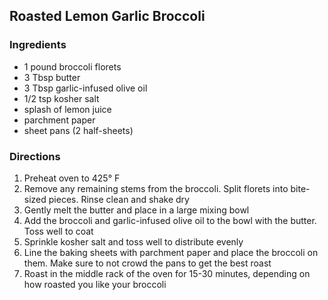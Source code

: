 ## Roasted Lemon Garlic Broccoli

### Ingredients
* 1 pound broccoli florets
* 3 Tbsp butter
* 3 Tbsp garlic-infused olive oil
* 1/2 tsp kosher salt
* splash of lemon juice
* parchment paper
* sheet pans (2 half-sheets)

### Directions
1. Preheat oven to 425° F
1. Remove any remaining stems from the broccoli. Split florets into bite-sized pieces. Rinse clean and shake dry
1. Gently melt the butter and place in a large mixing bowl
1. Add the broccoli and garlic-infused olive oil to the bowl with the butter. Toss well to coat
1. Sprinkle kosher salt and toss well to distribute evenly
1. Line the baking sheets with parchment paper and place the broccoli on them. Make sure to not crowd the pans to get the best roast
1. Roast in the middle rack of the oven for 15-30 minutes, depending on how roasted you like your broccoli
